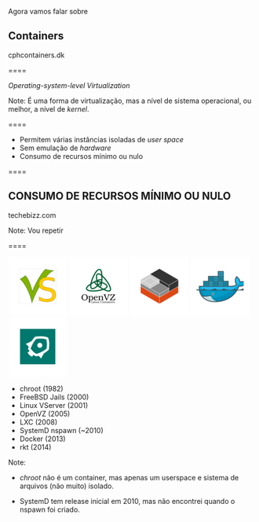 <!-- .slide: data-background="img/containers.jpg" -->

Agora vamos falar sobre

## Containers

cphcontainers.dk <!-- .element: class="credits" -->

====

_Operating-system-level Virtualization_

Note:
É uma forma de virtualização, mas a nível de sistema operacional,
ou melhor, a nível de _kernel_.

====

- Permitem várias instâncias isoladas de _user space_
- Sem emulação de _hardware_
- Consumo de recursos mínimo ou nulo

====
<!-- .slide: data-background="img/yes-baby.jpg" -->

## CONSUMO DE RECURSOS MÍNIMO OU NULO

techebizz.com <!-- .element: class="credits" -->

Note:
Vou repetir

====

![vserver](img/logos/vserver-small.png) <!-- .element: class="no-border no-background" -->
![openvz](img/logos/openvz-small.png) <!-- .element: class="no-border no-background" -->
![lxc](img/logos/lxc-small.png) <!-- .element: class="no-border no-background" -->
![docker](img/logos/docker-small.png) <!-- .element: class="no-border no-background" -->
![rocket](img/logos/rocket-small.png) <!-- .element: class="no-border no-background" -->

- chroot (1982)
- FreeBSD Jails (2000)
- Linux VServer (2001)
- OpenVZ (2005)
- LXC (2008)
- SystemD nspawn (~2010)
- Docker (2013)
- rkt (2014)

Note:
- _chroot_ não é um container, mas apenas um userspace
e sistema de arquivos (não muito) isolado.

- SystemD tem release inicial em 2010, mas não encontrei
quando o nspawn foi criado.
